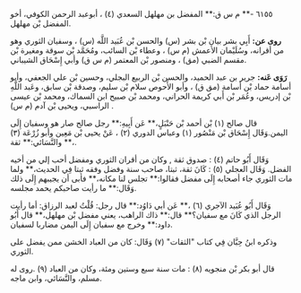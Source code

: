 ٦١٥٥ -** م س ق:** المفضل بن مهلهل السعدي (٤) ، أبوعبد الرحمن الكوفي، أخو المفضل بْن مهلهل.

**روى عن:** أَبِي بشر بيان بْن بشر (س) والحسن بْن عُبَيد اللَّه (س) ، وسفيان الثوري وهو من أقرانه، وسُلَيْمان الأعمش (م س) ، وعطاء بْن السائب، ومُحَمَّد بْن سوقة ومغيرة بْن مقسم الضبي (مق) ، ومنصور بْن المعتمر (م س ق) وأبي إِسْحَاق الشيباني.

**رَوَى عَنه:** جرير بن عبد الحميد، والحسن بْن الربيع البجلي، وحسين بْن علي الجعفي، وأبو أسامة حماد بْن أسامة (مق ق) ، وأبو الأَحوص سلام بْن سليم، وصدقة بْن سابق، وعَبد اللَّهِ بْن إدريس، وعُمَر بْن أَبي كريمة الحراني، ومحمد بْن صبيح ابن السماك، ومحمد بْن عيسى الراسبي، ويحيى بْن آدم (م س) .

قال صالح (١) بْن أحمد بْن حَنْبَلٍ،** عَن أَبِيهِ:** رجل صالح صار هو وسفيان إِلَى اليمن.وَقَال إِسْحَاق بْن مَنْصُور (١) وعباس الدوري (٢) ، عَنْ يحيى بْن مَعِين وأبو زُرْعَة (٣) ،** والنَّسَائي:** ثقة.

وَقَال أَبُو حاتم (٤) : صدوق ثقة , وكان من أقران الثوري ومفضل أحب إلي من أخيه الفضل. وَقَال العجلي (٥) : كَانَ ثقة، ثبتا، صاحب سنة وفضل وفقه ثبتا فِي الحديث،** ولما مات الثوري جاء أصحابه إِلَى مفضل فقالوا:** تجلس لنا مكانه،** فأبى أن يجيبهم إِلَى ذلك وَقَال:** ما رأيت صاحبكم يحمد مجلسه.

وَقَال أَبُو عُبَيد الآجري (٦) ،** عَن أبي دَاوُد:** قال رجل: قُلْتُ لعبد الرزاق: أما رأيت الرجل الذي كَانَ مع سفيان؟** قال:** ذاك الراهب، يعني مفضل بْن مهلهل،** قال أَبُو داود:** وخرج مع سفيان إِلَى اليمن مضاربا لسفيان.

وذكره ابنُ حِبَّان فِي كتاب "الثقات" (٧) وَقَال: كان من العباد الخشن ممن يفضل على الثوري.

قال أبو بكر بْن منجويه (٨) : مات سنة سبع وستين ومئة، وكان من العباد (٩) .روى له مسلم، والنَّسَائي، وابن ماجه.